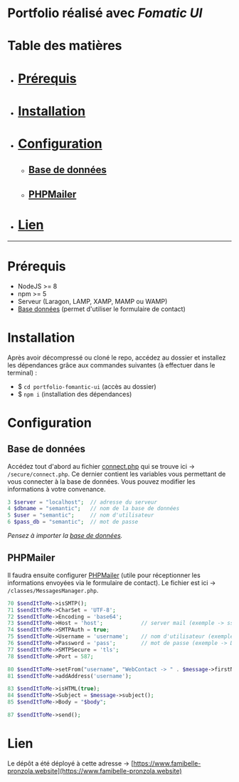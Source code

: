 # Portfolio réalisé avec *Fomatic UI*

# Table des matières
- # [Prérequis](#prérequis)
- # [Installation](#installation)
- # [Configuration](#configuration)
    * ## [Base de données](#base-de-données)
    * ## [PHPMailer](#phpmailer)
- # [Lien](#lien)

---

# Prérequis 
- NodeJS >= 8
- npm >= 5
- Serveur (Laragon, LAMP, XAMP, MAMP ou WAMP)
- [Base données](./bdd/messages.sql) (permet d'utiliser le formulaire de contact)

# Installation

Après avoir décompressé ou cloné le repo, accédez au dossier et installez les dépendances grâce aux commandes suivantes (à effectuer dans le terminal) :
- $ `cd portfolio-fomantic-ui` (accès au dossier)
- $ `npm i` (installation des dépendances)

# Configuration

## Base de données

Accédez tout d'abord au fichier [connect.php](./secure/connect.php) qui se trouve ici -> `/secure/connect.php`. Ce dernier contient les variables vous permettant de vous connecter à la base de données. Vous pouvez modifier les informations à votre convenance.

```php
3 $server = "localhost";  // adresse du serveur
4 $dbname = "semantic";   // nom de la base de données
5 $user = "semantic";     // nom d'utilisateur
6 $pass_db = "semantic";  // mot de passe
```
*Pensez à importer la [base de données](./bdd/messages.sql).*

## PHPMailer

Il faudra ensuite configurer [PHPMailer](./classes/MessagesManager.php#L67) (utile pour réceptionner les informations envoyées via le formulaire de contact). Le fichier est ici -> `/classes/MessagesManager.php`.

```php
70 $sendItToMe->isSMTP();
71 $sendItToMe->CharSet = 'UTF-8';
72 $sendItToMe->Encoding = 'base64';
73 $sendItToMe->Host = 'host';            // server mail (exemple -> ssl0.ovh.net)
74 $sendItToMe->SMTPAuth = true;
75 $sendItToMe->Username = 'username';    // nom d'utilisateur (exemple -> senku@ishigami.jp)
76 $sendItToMe->Password = 'pass';        // mot de passe (exemple -> Dr.Stone)
77 $sendItToMe->SMTPSecure = 'tls';
78 $sendItToMe->Port = 587;

80 $sendItToMe->setFrom("username", "WebContact -> " . $message->firstName() . ' ' . $message->lastName() . ' ( ' . $message->email() . ' )');
81 $sendItToMe->addAddress('username');

83 $sendItToMe->isHTML(true);
84 $sendItToMe->Subject = $message->subject();
85 $sendItToMe->Body = "$body";

87 $sendItToMe->send();
```

# Lien

Le dépôt a été déployé à cette adresse -> [https://www.famibelle-pronzola.website](https://www.famibelle-pronzola.website)